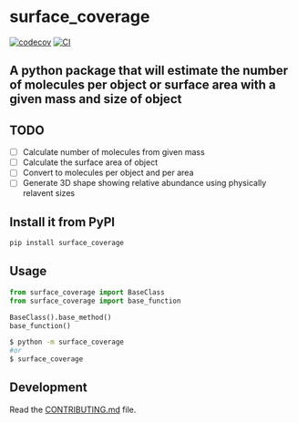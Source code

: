 # surface_coverage

[![codecov](https://codecov.io/gh/bscott711/surface_coverage/branch/main/graph/badge.svg?token=surface_coverage_token_here)](https://codecov.io/gh/bscott711/surface_coverage)
[![CI](https://github.com/bscott711/surface_coverage/actions/workflows/main.yml/badge.svg)](https://github.com/bscott711/surface_coverage/actions/workflows/main.yml)

## A python package that will estimate the number of molecules per object or surface area with a given mass and size of object

## TODO

- [ ] Calculate number of molecules from given mass
- [ ] Calculate the surface area of object
- [ ] Convert to molecules per object and per area
- [ ] Generate 3D shape showing relative abundance using physically relavent sizes

## Install it from PyPI

```bash
pip install surface_coverage
```

## Usage

```py
from surface_coverage import BaseClass
from surface_coverage import base_function

BaseClass().base_method()
base_function()
```

```bash
$ python -m surface_coverage
#or
$ surface_coverage
```

## Development

Read the [CONTRIBUTING.md](CONTRIBUTING.md) file.
